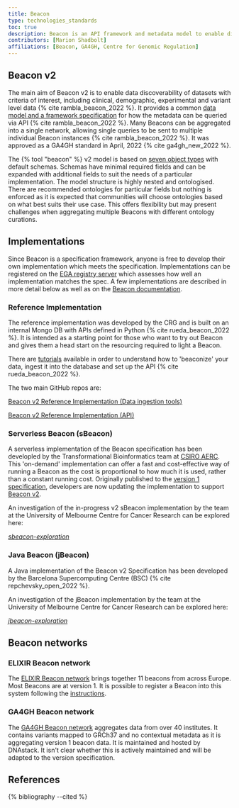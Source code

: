 ```yaml
---
title: Beacon
type: technologies_standards
toc: true
description: Beacon is an API framework and metadata model to enable discoverability of genomic variants and related cohort and individual level metadata.
contributors: [Marion Shadbolt]
affiliations: [Beacon, GA4GH, Centre for Genomic Regulation]
---
```


## Beacon v2

The main aim of Beacon v2 is to enable data discoverability of datasets with criteria of interest, including clinical, demographic, experimental and variant level data {% cite rambla_beacon_2022 %}. It provides a common [data model and a framework specification](https://github.com/ga4gh-beacon/beacon-v2) for how the metadata can be queried via API {% cite rambla_beacon_2022 %}. Many Beacons can be aggregated into a single network, allowing single queries to be sent to multiple individual Beacon instances {% cite rambla_beacon_2022 %}. It was approved as a GA4GH standard in April, 2022 {% cite ga4gh_new_2022 %}.

The {% tool "beacon" %} v2 model is based on [seven object types](https://docs.genomebeacons.org/models/#introduction) with default schemas. Schemas have minimal required fields and can be expanded with additional fields to suit the needs of a particular implementation. The model structure is highly nested and ontologised. There are recommended ontologies for particular fields but nothing is enforced as it is expected that communities will choose ontologies based on what best suits their use case. This offers flexibility but may present challenges when aggregating multiple Beacons with different ontology curations.

## Implementations

Since Beacon is a specification framework, anyone is free to develop their own implementation which meets the specification. Implementations can be registered on the [EGA registry server](https://ga4gh-approval-service-registry-demo.ega-archive.org/) which assesses how well an implementation matches the spec. A few implementations are described in more detail below as well as on the [Beacon documentation](https://docs.genomebeacons.org/other-implementations/). 

### Reference Implementation

The reference implementation was developed by the CRG and is built on an internal Mongo DB with APIs defined in Python {% cite rueda_beacon_2022 %}. It is intended as a starting point for those who want to try out Beacon and gives them a head start on the resourcing required to light a Beacon. 

There are [tutorials](https://b2ri-documentation.readthedocs.io/en/latest/) available in order to understand how to 'beaconize' your data, ingest it into the database and set up the API {% cite rueda_beacon_2022 %}.

The two main GitHub repos are:

[<i class="fa-brands fa-github"></i> Beacon v2 Reference Implementation (Data ingestion tools)](https://github.com/EGA-archive/beacon2-ri-tools)

[<i class="fa-brands fa-github"></i> Beacon v2 Reference Implementation (API)](https://github.com/EGA-archive/beacon2-ri-api)

### Serverless Beacon (sBeacon)

A serverless implementation of the Beacon specification has been developled by the Transformational Bioinformatics team at [CSIRO AERC](https://aehrc.csiro.au/research/cloud-native-genomics/). This 'on-demand' implementation can offer a fast and cost-effective way of running a Beacon as the cost is proportional to how much it is used, rather than a constant running cost. Originally published to the [version 1 specification](https://github.com/aehrc/terraform-aws-serverless-beacon), developers are now updating the implementation to support [Beacon v2](https://github.com/aehrc/terraform-aws-serverless-beacon/tree/dev).

An investigation of the in-progress v2 sBeacon implementation by the team at the University of Melbourne Centre for Cancer Research can be explored here: 

[<i class="fa-brands fa-github"></i> *sbeacon-exploration*](https://github.com/umccr/sbeacon-exploration)

### Java Beacon (jBeacon)

A Java implementation of the Beacon v2 Specification has been developed by the Barcelona Supercomputing Centre (BSC) {% cite repchevsky_open_2022 %}.

An investigation of the jBeacon implementation by the team at the University of Melbourne Centre for Cancer Research can be explored here: 

[<i class="fa-brands fa-github"></i> *jbeacon-exploration*](https://github.com/umccr/beacon-doc)

## Beacon networks

### ELIXIR Beacon network

The [ELIXIR Beacon network](https://beacon-network.elixir-europe.org/) brings together 11 beacons from across Europe. Most Beacons are at version 1. It is possible to register a Beacon into this system following the [instructions](https://beacon-network.elixir-europe.org/join).

### GA4GH Beacon network

The [GA4GH Beacon network](https://beacon-network.org/#/) aggregates data from over 40 institutes. It contains variants mapped to GRCh37 and no contextual metadata as it is aggregating version 1 beacon data. It is maintained and hosted by DNAstack. It isn't clear whether this is actively maintained and will be adapted to the version specification.

## References
{% bibliography --cited %}
